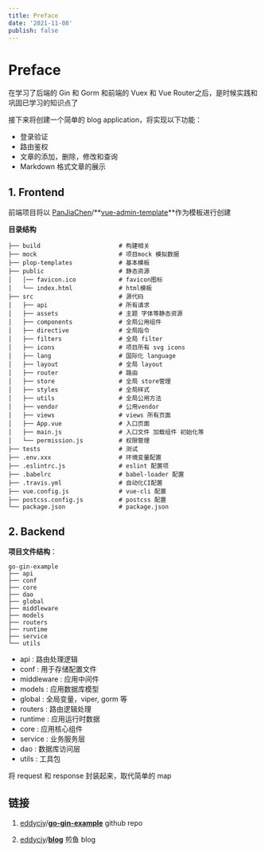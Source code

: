 ```yaml
---
title: Preface
date: '2021-11-08'
publish: false
---
```


# Preface

在学习了后端的 Gin 和 Gorm 和前端的 Vuex 和 Vue Router之后，是时候实践和巩固已学习的知识点了

接下来将创建一个简单的 blog application，将实现以下功能：

- 登录验证
- 路由鉴权
- 文章的添加，删除，修改和查询
- Markdown 格式文章的展示

## 1. Frontend

前端项目将以 [PanJiaChen](https://github.com/PanJiaChen)/**[vue-admin-template](https://github.com/PanJiaChen/vue-admin-template)**作为模板进行创建

**目录结构**

```
├── build                      # 构建相关
├── mock                       # 项目mock 模拟数据
├── plop-templates             # 基本模板
├── public                     # 静态资源
│   │── favicon.ico            # favicon图标
│   └── index.html             # html模板
├── src                        # 源代码
│   ├── api                    # 所有请求
│   ├── assets                 # 主题 字体等静态资源
│   ├── components             # 全局公用组件
│   ├── directive              # 全局指令
│   ├── filters                # 全局 filter
│   ├── icons                  # 项目所有 svg icons
│   ├── lang                   # 国际化 language
│   ├── layout                 # 全局 layout
│   ├── router                 # 路由
│   ├── store                  # 全局 store管理
│   ├── styles                 # 全局样式
│   ├── utils                  # 全局公用方法
│   ├── vendor                 # 公用vendor
│   ├── views                  # views 所有页面
│   ├── App.vue                # 入口页面
│   ├── main.js                # 入口文件 加载组件 初始化等
│   └── permission.js          # 权限管理
├── tests                      # 测试
├── .env.xxx                   # 环境变量配置
├── .eslintrc.js               # eslint 配置项
├── .babelrc                   # babel-loader 配置
├── .travis.yml                # 自动化CI配置
├── vue.config.js              # vue-cli 配置
├── postcss.config.js          # postcss 配置
└── package.json               # package.json
```

## 2. Backend

**项目文件结构**：

```
go-gin-example
├── api
├── conf
├── core
├── dao
├── global
├── middleware
├── models
├── routers
├── runtime
├── service
└── utils
```

- api : 路由处理逻辑
- conf : 用于存储配置文件
- middleware : 应用中间件
- models : 应用数据库模型
- global : 全局变量，viper, gorm 等
- routers : 路由逻辑处理
- runtime : 应用运行时数据
- core : 应用核心组件
- service : 业务服务层
- dao : 数据库访问层
- utils : 工具包

将 request 和 response 封装起来，取代简单的 map

## 链接

1. [eddycjy](https://github.com/eddycjy)/**[go-gin-example](https://github.com/eddycjy/go-gin-example)** github repo

2. [eddycjy](https://github.com/eddycjy)/**[blog](https://github.com/eddycjy/blog)** 煎鱼 blog

